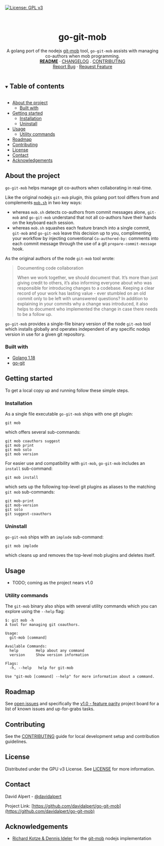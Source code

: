<!-- PROJECT SHIELDS -->
<!--
*** https://www.markdownguide.org/basic-syntax/#reference-style-links
-->
[![License: GPL v3][license-shield]][license-url]
<!-- [![Issues][issues-shield]][issues-url] -->
<!-- [![Forks][forks-shield]][forks-url] -->
<!-- ![GitHub Contributors][contributors-shield] -->
<!-- ![GitHub Contributors Image][contributors-image-url] -->

<!-- PROJECT LOGO -->
<br />
<!-- vale Google.Headings = NO -->
<h1 align="center">go-git-mob</h1>
<!-- vale Google.Headings = YES -->

<p align="center">
  A golang port of the nodejs <a href="https://github.com/rkotze/git-mob">git-mob</a> tool,
  <code>go-git-mob</code> assists with managing co-authors when mob programming.
  <br />
  <a href="./README.md"><strong>README</strong></a>
  ·
  <a href="./CHANGELOG.md">CHANGELOG</a>
  .
  <a href="./CONTRIBUTING.md">CONTRIBUTING</a>
  <br />
  <!-- <a href="https://github.com/davidalpert/go-git-mob">View Demo</a>
  · -->
  <a href="https://github.com/davidalpert/go-git-mob/issues">Report Bug</a>
  ·
  <a href="https://github.com/davidalpert/go-git-mob/issues">Request Feature</a>
</p>

<details open="open">
  <summary><h2 style="display: inline-block">Table of contents</h2></summary>

- [About the project](#about-the-project)
  - [Built with](#built-with)
- [Getting started](#getting-started)
  - [Installation](#installation)
  - [Uninstall](#uninstall)
- [Usage](#usage)
  - [Utility commands](#utility-commands)
- [Roadmap](#roadmap)
- [Contributing](#contributing)
- [License](#license)
- [Contact](#contact)
- [Acknowledgements](#acknowledgements)

</details>

<!-- ABOUT THE PROJECT -->
## About the project

`go-git-mob` helps manage git co-authors when collaborating in real-time.

Like the original nodejs `git-mob` plugin, this golang port tool differs from and complements [`mob.sh`](https://mob.sh/) in two key ways:
- whereas `mob.sh` detects co-authors from commit messages alone, `git-mob` and `go-git-mob` understand that not all co-authors have their hands on the keyboard each session.
- whereas `mob.sh` squashes each feature branch into a single commit, `git-mob` and `go-git-mob` leave this decision up to you, complimenting your workflow by injecting conventional `Co-authored-by:` comments into each commit message through the use of a git `prepare-commit-message` hook.

As the original authors of the node `git-mob` tool wrote:

<!-- vale off -->
> Documenting code collaboration
>
> When we work together, we should document that. It’s more than just giving credit to others, it’s also informing everyone about who was responsible for introducing changes to a codebase. Keeping a clear record of your work has lasting value - ever stumbled on an old commit only to be left with unanswered questions? In addition to explaining in your commits why a change was introduced, it also helps to document who implemented the change in case there needs to be a follow up.
<!-- vale on -->

`go-git-mob` provides a single-file binary version of the node `git-mob` tool which installs globally and operates independent of any specific nodejs version in use for a given git repository.

### Built with

* [Golang 1.18](https://golang.org/)
* [go-git](https://github.com/go-git/go-git)

<!-- GETTING STARTED -->
## Getting started

To get a local copy up and running follow these simple steps.

### Installation

As a single file executable `go-git-mob` ships with one git plugin:
```
git mob
```
which offers several sub-commands:
```
git mob coauthors suggest
git mob print
git mob solo
git mob version
```

For easier use and compatibility with `git-mob`, `go-git-mob` includes an `install` sub-command:
```
git mob install
```
 which sets up the following top-level git plugins as aliases to the matching `git mob` sub-commands:
```
git mob-print
git mob-version
git solo
git suggest-coauthors
```

### Uninstall


`go-git-mob` ships with an `implode` sub-command:

```
git mob implode
```

which cleans up and removes the top-level mob plugins and deletes itself.

<!-- USAGE EXAMPLES -->
## Usage

- TODO; coming as the project nears v1.0

### Utility commands

The `git-mob` binary also ships with several utility commands which you can explore using the `--help` flag:

```
$: git mob -h
A tool for managing git coauthors.

Usage:
  git-mob [command]

Available Commands:
  help        Help about any command
  version     Show version information

Flags:
  -h, --help   help for git-mob

Use "git-mob [command] --help" for more information about a command.
```

<!-- ROADMAP -->
## Roadmap

<!-- vale Google.Parens = NO -->
See [open issues](https://github.com/davidalpert/go-git-mob/issues) and specifically the [v1.0 - feature parity](https://github.com/davidalpert/go-git-mob/projects/1) project board for a list of known issues and up-for-grabs tasks.
<!-- vale Google.Parens = YES -->

## Contributing

See the [CONTRIBUTING](CONTRIBUTING.md) guide for local development setup and contribution guidelines.

<!-- LICENSE -->
## License

Distributed under the GPU v3 License. See [LICENSE](LICENSE) for more information.

<!-- CONTACT -->
## Contact

David Alpert - [@davidalpert](https://twitter.com/davidalpert)

Project Link: [https://github.com/davidalpert/go-git-mob](https://github.com/davidalpert/go-git-mob)

<!-- ACKNOWLEDGEMENTS -->
## Acknowledgements

* [Richard Kotze & Dennis Ideler](https://tech.findmypast.com/co-author-commits-with-git-mob/) for the [git-mob](https://github.com/rkotze/git-mob) nodejs implementation

<!-- MARKDOWN LINKS & IMAGES -->
<!-- https://www.markdownguide.org/basic-syntax/#reference-style-links -->
[contributors-shield]: https://img.shields.io/github/contributors/davidalpert/go-git-mob
[contributors-image-url]: https://contrib.rocks/image?repo=davidalpert/go-git-mob
[forks-shield]: https://img.shields.io/github/forks/davidalpert/go-git-mob
[forks-url]: https://github.com/davidalpert/go-git-mob/network/members
[issues-shield]: https://img.shields.io/github/issues/davidalpert/go-git-mob
[issues-url]: https://github.com/davidalpert/go-git-mob/issues
[license-shield]: https://img.shields.io/badge/License-GPLv3-blue.svg
[license-url]: https://www.gnu.org/licenses/gpl-3.0